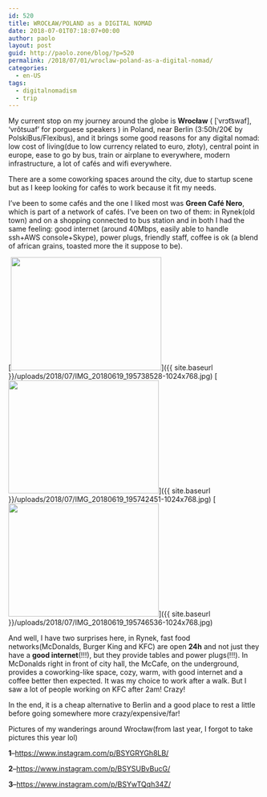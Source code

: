```yaml
---
id: 520
title: WROCŁAW/POLAND as a DIGITAL NOMAD
date: 2018-07-01T07:18:07+00:00
author: paolo
layout: post
guid: http://paolo.zone/blog/?p=520
permalink: /2018/07/01/wroclaw-poland-as-a-digital-nomad/
categories:
  - en-US
tags:
  - digitalnomadism
  - trip
---
```

My current stop on my journey around the globe is **Wrocław** ( [ˈvrɔt͡swaf], &#8216;vrôtsuaf&#8217; for porguese speakers ) in Poland, near Berlin (3:50h/20€ by PolskiBus/Flexibus), and it brings some good reasons for any digital nomad: low cost of living(due to low currency related to euro, złoty), central point in europe, ease to go by bus, train or airplane to everywhere, modern infrastructure, a lot of cafés and wifi everywhere.

There are a some coworking spaces around the city, due to startup scene but as I keep looking for cafés to work because it fit my needs.

I&#8217;ve been to some cafés and the one I liked most was **Green Café Nero**, which is part of a network of cafés. I&#8217;ve been on two of them: in Rynek(old town) and on a shopping connected to bus station and in both I had the same feeling: good internet (around 40Mbps, easily able to handle ssh+AWS console+Skype), power plugs, friendly staff, coffee is ok (a blend of african grains, toasted more the it suppose to be).

[<img src="{{ site.baseurl }}/uploads/2018/07/IMG_20180619_195738528-300x225.jpg" alt="" width="300" height="225" class="alignnone size-medium wp-image-522" srcset="{{ site.baseurl }}/uploads/2018/07/IMG_20180619_195738528-300x225.jpg 300w, {{ site.baseurl }}/uploads/2018/07/IMG_20180619_195738528-768x576.jpg 768w, {{ site.baseurl }}/uploads/2018/07/IMG_20180619_195738528-1024x768.jpg 1024w" sizes="(max-width: 300px) 100vw, 300px" />]({{ site.baseurl }}/uploads/2018/07/IMG_20180619_195738528-1024x768.jpg)
[<img src="{{ site.baseurl }}/uploads/2018/07/IMG_20180619_195742451-300x225.jpg" alt="" width="300" height="225" class="alignnone size-medium wp-image-523" srcset="{{ site.baseurl }}/uploads/2018/07/IMG_20180619_195742451-300x225.jpg 300w, {{ site.baseurl }}/uploads/2018/07/IMG_20180619_195742451-768x576.jpg 768w, {{ site.baseurl }}/uploads/2018/07/IMG_20180619_195742451-1024x768.jpg 1024w" sizes="(max-width: 300px) 100vw, 300px" />]({{ site.baseurl }}/uploads/2018/07/IMG_20180619_195742451-1024x768.jpg)
[<img src="{{ site.baseurl }}/uploads/2018/07/IMG_20180619_195746536-300x225.jpg" alt="" width="300" height="225" class="alignnone size-medium wp-image-524" srcset="{{ site.baseurl }}/uploads/2018/07/IMG_20180619_195746536-300x225.jpg 300w, {{ site.baseurl }}/uploads/2018/07/IMG_20180619_195746536-768x576.jpg 768w, {{ site.baseurl }}/uploads/2018/07/IMG_20180619_195746536-1024x768.jpg 1024w" sizes="(max-width: 300px) 100vw, 300px" />]({{ site.baseurl }}/uploads/2018/07/IMG_20180619_195746536-1024x768.jpg)

And well, I have two surprises here, in Rynek, fast food networks(McDonalds, Burger King and KFC) are open **24h** and not just they have a **good internet**(!!!), but they provide tables and power plugs(!!!). In McDonalds right in front of city hall, the McCafe, on the underground, provides a coworking-like space, cozy, warm, with good internet and a coffee better then expected. It was my choice to work after a walk. But I saw a lot of people working on KFC after 2am! Crazy!

In the end, it is a cheap alternative to Berlin and a good place to rest a little before going somewhere more crazy/expensive/far!

Pictures of my wanderings around Wrocław(from last year, I forgot to take pictures this year lol)

**1**&#8211;<a href="https://www.instagram.com/p/BSYGRYGh8LB/" rel="noopener" target="_blank">https://www.instagram.com/p/BSYGRYGh8LB/</a>

**2**&#8211;<a href="https://www.instagram.com/p/BSYSUBvBucG/" rel="noopener" target="_blank">https://www.instagram.com/p/BSYSUBvBucG/</a>

**3**&#8211;<a href="https://www.instagram.com/p/BSYwTQqh34Z/" rel="noopener" target="_blank">https://www.instagram.com/p/BSYwTQqh34Z/</a>
